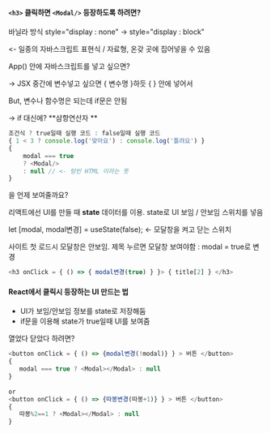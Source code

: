 #### `<h3>` 클릭하면 `<Modal/>` 등장하도록 하려면?

바닐라 방식 style="display : none" -> style="display : block"

<Modal/> <- 일종의 자바스크립트 표현식 / 자료형, 온갖 곳에 집어넣을 수 있음

App() 안에 자바스크립트를 넣고 싶으면? 

-> JSX 중간에 변수넣고 싶으면 { 변수명 }하듯 { } 안에 넣어서

But, 변수나 함수명은 되는데 if문은 안됨 

-> if 대신에? **삼항연산자 **

```js
조건식 ? true일때 실행 코드 : false일때 실행 코드
{ 1 < 3 ? console.log('맞아요') : console.log('틀려요') }
{
    modal === true
    ? <Modal/>
    : null // <- 텅빈 HTML 이라는 뜻
}
```



<Modal>을 언제 보여줄까요?

리액트에선 UI를 만들 때 **state** 데이터를 이용. state로 UI 보임 / 안보임 스위치를 넣음

let [modal, modal변경] = useState(false); <- 모달창을 켜고 닫는 스위치

사이트 첫 로드시 모달창은 안보임. 제목 누르면 모달창 보여야함 : modal = true로 변경

```js
<h3 onClick = { () => { modal변경(true) } }> { title[2] } </h3>
```



#### React에서 클릭시 등장하는 UI 만드는 법

- UI가 보임/안보임 정보를 state로 저장해둠
- if문을 이용해 state가 true일때 UI를 보여줌



열었다 닫았다 하려면?

```js
<button onClick = { () => {modal변경(!modal)} } > 버튼 </button> 
{
   modal === true ? <Modal></Modal> : null
}
   
or
<button onClick = { () => {따봉변경(따봉+1)} } > 버튼 </button>
{
   따봉%2==1 ? <Modal></Modal> : null
}
```

